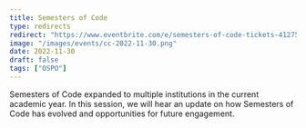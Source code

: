 ```yaml
---
title: Semesters of Code
type: redirects
redirect: "https://www.eventbrite.com/e/semesters-of-code-tickets-412756575027"
image: "/images/events/cc-2022-11-30.png"
date: 2022-11-30
draft: false
tags: ["OSPO"]
---
```

Semesters of Code expanded to multiple institutions in the current academic year. In this session, we will hear an update on how Semesters of Code has evolved and opportunities for future engagement.